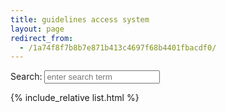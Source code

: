 ```yaml
---
title: guidelines access system
layout: page
redirect_from:
  - /1a74f8f7b8b7e871b413c4697f68b4401fbacdf0/
---
```


<script src="https://unpkg.com/lunr/lunr.js"></script>
<script src="https://code.jquery.com/jquery-2.1.3.min.js"></script>
<!-- https://lunrjs.com/guides/getting_started.html -->

<div class="col-xs-12 col-md-10 col-lg-8">
  <div class="row">
    <div class="searchbox">
    Search: <input id="search" type="text" placeholder="enter search term">  
    </div>
  </div>

  <div id="results" class="searchresult"></div>

  {% include_relative list.html %}

</div>

<script src="{{ site.baseurl }}/assets/js/search.js"></script>

<script src="sw_load.js"></script>








